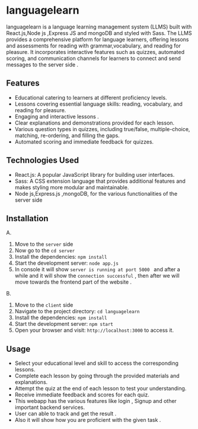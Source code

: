 
# languagelearn

languagelearn is a language learning management system (LLMS) built with React.js,Node js ,Express JS and mongoDB and styled with Sass. The LLMS provides a comprehensive platform for language learners, offering lessons and assessments for reading with grammar,vocabulary, and reading for pleasure. It incorporates interactive features such as quizzes, automated scoring, and communication channels for learners to connect and send messages to the server side .

## Features

- Educational  catering to learners at different proficiency levels.
- Lessons covering essential language skills: reading, vocabulary, and reading for pleasure.
- Engaging and interactive lessons .
- Clear explanations and demonstrations provided for each lesson.
- Various question types in quizzes, including true/false, multiple-choice, matching, re-ordering, and filling the gaps.
- Automated scoring and immediate feedback for quizzes.


## Technologies Used

- React.js: A popular JavaScript library for building user interfaces.
- Sass: A CSS extension language that provides additional features and makes styling more modular and maintainable.
- Node js,Express.js ,mongoDB, for the various functionalities of the server side 

## Installation
A.
  1. Move to the `server` side 
  2. Now go to the `cd server`
  3. Install the dependencies: `npm install`
  4. Start the development server: `node app.js`
  5. In console it will show `server is running at port 5000 ` and after  a while and it will show the `connection successful` , then after we will move towards the frontend part of the website .

B.
  1. Move to the `client` side 
  2. Navigate to the project directory: `cd languagelearn`
  3. Install the dependencies: `npm install`
  4. Start the development server: `npm start`
  5. Open your browser and visit: `http://localhost:3000` to access it.

## Usage

- Select your educational level and skill to access the corresponding lessons.
- Complete each lesson by going through the provided materials and explanations.
- Attempt the quiz at the end of each lesson to test your understanding.
- Receive immediate feedback and scores for each quiz.
- This webapp has the various features like login , Signup and other important backend services.
- User can able to track and get the result .
- Also it will show how you are proficient with the given task . 






